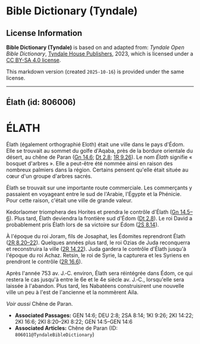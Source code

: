 # Bible Dictionary (Tyndale)

## License Information

**Bible Dictionary (Tyndale)** is based on and adapted from: _Tyndale Open Bible Dictionary_, [Tyndale House Publishers](https://tyndaleopenresources.com/), 2023, which is licensed under a [CC BY-SA 4.0 license](https://creativecommons.org/licenses/by-sa/4.0/legalcode.en).

This markdown version (created `2025-10-16`) is provided under the same license.



--------------------------------

## Élath (id: 806006)

ÉLATH
=====

Élath (également orthographié Eloth) était une ville dans le pays d'Édom. Elle se trouvait au sommet du golfe d'Aqaba, près de la bordure orientale du désert, au chêne de Paran ([Gn 14\.6](https://ref.ly/Gen14:6); [Dt 2\.8](https://ref.ly/Deut2:8); [1R 9\.26](https://ref.ly/1Kgs9:26)). Le nom *Élath* signifie « bosquet d'arbres ». Elle a peut\-être été nommée ainsi en raison des nombreux palmiers dans la région. Certains pensent qu'elle était située au cœur d'un groupe d'arbres sacrés.

Élath se trouvait sur une importante route commerciale. Les commerçants y passaient en voyageant entre le sud de l'Arabie, l'Égypte et la Phénicie. Pour cette raison, c'était une ville de grande valeur.

Kedorlaomer triomphera des Horites et prendra le contrôle d'Élath ([Gn 14\.5–6](https://ref.ly/Gen14:5-Gen14:6)). Plus tard, Élath deviendra la frontière sud d'Édom ([Dt 2\.8](https://ref.ly/Deut2:8)). Le roi David a probablement pris Élath lors de sa victoire sur Édom ([2S 8\.14](https://ref.ly/2Sam8:14)).

À l'époque du roi Joram, fils de Josaphat, les Édomites reprendront Élath ([2R 8\.20–22](https://ref.ly/2Kgs8:20-2Kgs8:22)). Quelques années plus tard, le roi Ozias de Juda reconquerra et reconstruira la ville ([2R 14\.22](https://ref.ly/2Kgs14:22)). Juda gardera le contrôle d'Élath jusqu'à l'époque du roi Achaz. Retsin, le roi de Syrie, la capturera et les Syriens en prendront le contrôle ([2R 16\.6](https://ref.ly/2Kgs16:6)).

Après l'année 753 av. J.‑C. environ, Élath sera réintégrée dans Édom, ce qui restera le cas jusqu'à entre le 6e et le 4e siècle av. J.‑C., lorsqu'elle sera laissée à l'abandon. Plus tard, les Nabatéens construisirent une nouvelle ville un peu à l'est de l'ancienne et la nommèrent Aila.

*Voir aussi* Chêne de Paran.

* **Associated Passages:** GEN 14:6; DEU 2:8; 2SA 8:14; 1KI 9:26; 2KI 14:22; 2KI 16:6; 2KI 8:20–2KI 8:22; GEN 14:5–GEN 14:6
* **Associated Articles:** Chêne de Paran (ID: `806011@TyndaleBibleDictionary`)

